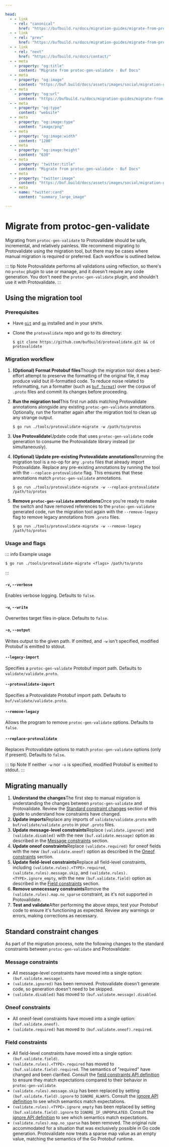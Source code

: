```yaml
---

head:
  - - link
    - rel: "canonical"
      href: "https://bufbuild.ru/docs/migration-guides/migrate-from-protoc-gen-validate/"
  - - link
    - rel: "prev"
      href: "https://bufbuild.ru/docs/migration-guides/migrate-from-protoc/"
  - - link
    - rel: "next"
      href: "https://bufbuild.ru/docs/contact/"
  - - meta
    - property: "og:title"
      content: "Migrate from protoc-gen-validate - Buf Docs"
  - - meta
    - property: "og:image"
      content: "https://buf.build/docs/assets/images/social/migration-guides/migrate-from-protoc-gen-validate.png"
  - - meta
    - property: "og:url"
      content: "https://bufbuild.ru/docs/migration-guides/migrate-from-protoc-gen-validate/"
  - - meta
    - property: "og:type"
      content: "website"
  - - meta
    - property: "og:image:type"
      content: "image/png"
  - - meta
    - property: "og:image:width"
      content: "1200"
  - - meta
    - property: "og:image:height"
      content: "630"
  - - meta
    - property: "twitter:title"
      content: "Migrate from protoc-gen-validate - Buf Docs"
  - - meta
    - property: "twitter:image"
      content: "https://buf.build/docs/assets/images/social/migration-guides/migrate-from-protoc-gen-validate.png"
  - - meta
    - name: "twitter:card"
      content: "summary_large_image"

---
```


# Migrate from protoc-gen-validate

Migrating from `protoc-gen-validate` to Protovalidate should be safe, incremental, and relatively painless. We recommend migrating to Protovalidate using the migration tool, but there may be cases where manual migration is required or preferred. Each workflow is outlined below.

::: tip Note
Protovalidate performs all validations using reflection, so there's no `protoc` plugin to use or manage, and it doesn't require any code generation. You don't need the `protoc-gen-validate` plugin, and shouldn't use it with Protovalidate.
:::

## Using the migration tool

### Prerequisites

- Have [`git`](https://git-scm.com/book/en/v2/Getting-Started-Installing-Git) and [`go`](https://go.dev/dl/) installed and in your `$PATH`.
- Clone the `protovalidate` repo and go to its directory:

  ```console
  $ git clone https://github.com/bufbuild/protovalidate.git && cd protovalidate
  ```

### Migration workflow

1.  **(Optional) Format Protobuf files**Though the migration tool does a best-effort attempt to preserve the formatting of the original file, it may produce valid but ill-formatted code. To reduce noise related to reformatting, run a formatter (such as [`buf format`](../../format/style/)) over the corpus of `.proto` files and commit its changes before proceeding.
2.  **Run the migration tool**This first run adds matching Protovalidate annotations alongside any existing `protoc-gen-validate` annotations. Optionally, run the formatter again after the migration tool to clean up any strange output.

    ```console
    $ go run ./tools/protovalidate-migrate -w /path/to/protos
    ```

3.  **Use Protovalidate**Update code that uses `protoc-gen-validate` code generation to consume the Protovalidate library instead (or simultaneously).
4.  **(Optional) Update pre-existing Protovalidate annotations**Rerunning the migration tool is a no-op for any `.proto` files that already import Protovalidate. Replace any pre-existing annotations by running the tool with the `--replace-protovalidate` flag. This ensures that these annotations match `protoc-gen-validate` annotations.

    ```console
    $ go run ./tools/protovalidate-migrate -w --replace-protovalidate /path/to/protos
    ```

5.  **Remove `protoc-gen-validate` annotations**Once you're ready to make the switch and have removed references to the `protoc-gen-validate` generated code, run the migration tool again with the `--remove-legacy` flag to remove legacy annotations from `.proto` files.

    ```console
    $ go run ./tools/protovalidate-migrate -w --remove-legacy /path/to/protos
    ```

### Usage and flags

::: info Example usage

```console
$ go run ./tools/protovalidate-migrate <flags> /path/to/proto
```

:::

#### `-v`, `--verbose`

Enables verbose logging. Defaults to `false`.

#### `-w`, `--write`

Overwrites target files in-place. Defaults to `false`.

#### `-o`, `--output`

Writes output to the given path. If omitted, and `-w` isn't specified, modified Protobuf is emitted to stdout.

#### `--legacy-import`

Specifies a `protoc-gen-validate` Protobuf import path. Defaults to `validate/validate.proto`.

#### `--protovalidate-import`

Specifies a Protovalidate Protobuf import path. Defaults to `buf/validate/validate.proto`.

#### `--remove-legacy`

Allows the program to remove `protoc-gen-validate` options. Defaults to `false`.

#### `--replace-protovalidate`

Replaces Protovalidate options to match `protoc-gen-validate` options (only if present). Defaults to `false`.

::: tip Note
If neither `-w` nor `-o` is specified, modified Protobuf is emitted to stdout.
:::

## Migrating manually

1.  **Understand the changes**The first step to manual migration is understanding the changes between `protoc-gen-validate` and Protovalidate. Review the [Standard constraint changes](#standard-constraint-changes) section of this guide to understand how constraints have changed.
2.  **Update imports**Replace any imports of `validate/validate.proto` with `buf/validate/validate.proto` in your `.proto` files.
3.  **Update message-level constraints**Replace `(validate.ignored)` and `(validate.disabled)` with the new `(buf.validate.message)` option as described in the [Message constraints](#message-constraints) section.
4.  **Update oneof constraints**Replace `(validate.required)` for oneof fields with the new `(buf.validate.oneof)` option as described in the [Oneof constraints](#oneof-constraints) section.
5.  **Update field-level constraints**Replace all field-level constraints, including `(validate.rules).<TYPE>.required`, `(validate.rules).message.skip`, and `(validate.rules).<TYPE>.ignore_empty`, with the new `(buf.validate.field)` option as described in the [Field constraints](#field-constraints) section.
6.  **Remove unnecessary constraints**Remove the `(validate.rules).map.no_sparse` constraint, as it's not supported in Protovalidate.
7.  **Test and validate**After performing the above steps, test your Protobuf code to ensure it's functioning as expected. Review any warnings or errors, making corrections as necessary.

## Standard constraint changes

As part of the migration process, note the following changes to the standard constraints between `protoc-gen-validate` and Protovalidate:

### Message constraints

- All message-level constraints have moved into a single option: `(buf.validate.message)`.
- `(validate.ignored)` has been removed. Protovalidate doesn't generate code, so generation doesn't need to be skipped.
- `(validate.disabled)` has moved to `(buf.validate.message).disabled`.

### Oneof constraints

- All oneof-level constraints have moved into a single option: `(buf.validate.oneof)`.
- `(validate.required)` has moved to `(buf.validate.oneof).required`.

### Field constraints

- All field-level constraints have moved into a single option: `(buf.validate.field)`.
- `(validate.rules).<TYPE>.required` has moved to `(buf.validate.field).required`. The semantics of "required" have changed and been clarified. Consult the [field constraints API definition](https://buf.build/bufbuild/protovalidate/docs/main:buf.validate#buf.validate.FieldConstraints) to ensure they match expectations compared to their behavior in `protoc-gen-validate`.
- `(validate.rules).message.skip` has been replaced by setting `(buf.validate.field).ignore` to `IGNORE_ALWAYS`. Consult the [ignore API definition](https://buf.build/bufbuild/protovalidate/docs/main:buf.validate#buf.validate.Ignore) to see which semantics match expectations.
- `(validate.rules).<TYPE>.ignore_empty` has been replaced by setting `(buf.validate.field).ignore` to `IGNORE_IF_UNPOPULATED`. Consult the [ignore API definition](https://buf.build/bufbuild/protovalidate/docs/main:buf.validate#buf.validate.Ignore) to see which semantics match expectations.
- `(validate.rules).map.no_sparse` has been removed. The original rule accommodated for a situation that was exclusively possible in Go code generation. Protovalidate now treats a sparse map value as an empty value, matching the semantics of the Go Protobuf runtime.
